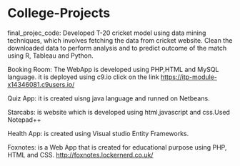 # College-Projects
final_projec_code: Developed T-20 cricket model using data mining techniques, which involves fetching the data from cricket website. Clean the downloaded data to perform analysis and to predict outcome of the match using R, Tableau and Python. 

Booking Room: The WebApp is developed using PHP,HTML and MySQL language. 
it is deployed using c9.io click on the link https://itp-module-x14346081.c9users.io/

Quiz App: it is created uisng java language and runned on Netbeans.

Starcabs: is website which is developed using html,javascript and css.Used Notepad++

Health App: is created using Visual studio Entity Frameworks.

Foxnotes: is a Web App that is created for educational purpose using PHP, HTML and CSS. http://foxnotes.lockernerd.co.uk/
